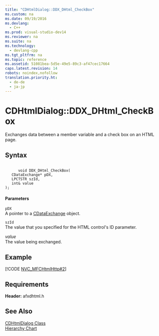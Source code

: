 ```yaml
---
title: "CDHtmlDialog::DDX_DHtml_CheckBox"
ms.custom: na
ms.date: 09/19/2016
ms.devlang: 
  - C++
ms.prod: visual-studio-dev14
ms.reviewer: na
ms.suite: na
ms.technology: 
  - devlang-cpp
ms.tgt_pltfrm: na
ms.topic: reference
ms.assetid: 51081bea-5d5e-49e5-89c3-af47cec17664
caps.latest.revision: 14
robots: noindex,nofollow
translation.priority.ht: 
  - de-de
  - ja-jp
---
```

# CDHtmlDialog::DDX_DHtml_CheckBox
Exchanges data between a member variable and a check box on an HTML page.  
  
## Syntax  
  
```  
  
      void DDX_DHtml_CheckBox(  
   CDataExchange* pDX,  
   LPCTSTR szId,  
   int& value   
);  
```  
  
#### Parameters  
 `pDX`  
 A pointer to a [CDataExchange](../vs140/CDataExchange-Class.md) object.  
  
 `szId`  
 The value that you specified for the HTML control's ID parameter.  
  
 *value*  
 The value being exchanged.  
  
## Example  
 [!CODE [NVC_MFCHtmlHttp#2](../CodeSnippet/VS_Snippets_Cpp/NVC_MFCHtmlHttp#2)]  
  
## Requirements  
 **Header:** afxdhtml.h  
  
## See Also  
 [CDHtmlDialog Class](../vs140/CDHtmlDialog-Class.md)   
 [Hierarchy Chart](../vs140/Hierarchy-Chart.md)